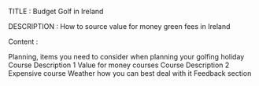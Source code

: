 TITLE : Budget Golf in Ireland

DESCRIPTION : How to source value for money green fees in Ireland

Content : 

Planning, items you need to consider when planning your golfing holiday
Course Description 1 Value for money courses
Course Description 2 Expensive course
Weather how you can best deal with it
Feedback section